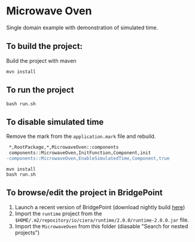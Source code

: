 # Microwave Oven

Single domain example with demonstration of simulated time.

## To build the project:

Build the project with maven
```
mvn install
```

## To run the project

```
bash run.sh
```

## To disable simulated time

Remove the mark from the `application.mark` file and rebuild.

```diff
 *,RootPackage,*,MicrowaveOven::components
 components::MicrowaveOven,InitFunction,Component,init
-components::MicrowaveOven,EnableSimulatedTime,Component,true
```

```
mvn install
bash run.sh
```

## To browse/edit the project in BridgePoint

1. Launch a recent version of BridgePoint (download nightly build
   [here](https://s3.amazonaws.com/xtuml-releases/nightly-build/buildfiles.html))
2. Import the `runtime` project from the
   `$HOME/.m2/repository/io/ciera/runtime/2.0.0/runtime-2.0.0.jar` file.
3. Import the `MicrowaveOven` from this folder (diasable "Search for nested
   projects")
